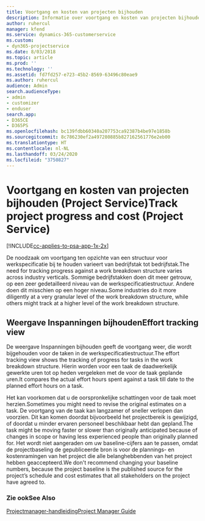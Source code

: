 ```yaml
---
title: Voortgang en kosten van projecten bijhouden
description: Informatie over voortgang en kosten van projecten bijhouden (Project Service)
author: ruhercul
manager: kfend
ms.service: dynamics-365-customerservice
ms.custom:
- dyn365-projectservice
ms.date: 8/03/2018
ms.topic: article
ms.prod: ''
ms.technology: ''
ms.assetid: fd7fd257-e723-45b2-8569-63496c80eae9
ms.author: ruhercul
audience: Admin
search.audienceType:
- admin
- customizer
- enduser
search.app:
- D365CE
- D365PS
ms.openlocfilehash: bc139fdbb60340a207753ca92387b4be97e1858b
ms.sourcegitcommit: 8c786230ef2a497280885b827162561776e2eb00
ms.translationtype: HT
ms.contentlocale: nl-NL
ms.lasthandoff: 03/24/2020
ms.locfileid: "3750827"
---
```

# <a name="track-project-progress-and-cost-project-service"></a><span data-ttu-id="2c5b4-103">Voortgang en kosten van projecten bijhouden (Project Service)</span><span class="sxs-lookup"><span data-stu-id="2c5b4-103">Track project progress and cost (Project Service)</span></span>

[!INCLUDE[cc-applies-to-psa-app-1x-2x](../includes/cc-applies-to-psa-app-1x-2x.md)]

<span data-ttu-id="2c5b4-104">De noodzaak om voortgang ten opzichte van een structuur voor werkspecificatie bij te houden varieert van bedrijfstak tot bedrijfstak.</span><span class="sxs-lookup"><span data-stu-id="2c5b4-104">The need for tracking progress against a work breakdown structure varies across industry verticals.</span></span> <span data-ttu-id="2c5b4-105">Sommige bedrijfstakken doen dit meer getrouw, op een zeer gedetailleerd niveau van de werkspecificatiestructuur. Andere doen dit misschien op een hoger niveau.</span><span class="sxs-lookup"><span data-stu-id="2c5b4-105">Some industries do it more diligently at a very granular level of the work breakdown structure, while others might track at a higher level of the work breakdown structure.</span></span>  
  
## <a name="effort-tracking-view"></a><span data-ttu-id="2c5b4-106">Weergave Inspanningen bijhouden</span><span class="sxs-lookup"><span data-stu-id="2c5b4-106">Effort tracking view</span></span>  
<span data-ttu-id="2c5b4-107">De weergave Inspanningen bijhouden geeft de voortgang weer, die wordt bijgehouden voor de taken in de werkspecificatiestructuur.</span><span class="sxs-lookup"><span data-stu-id="2c5b4-107">The effort tracking view shows the tracking of progress for tasks in the work breakdown structure.</span></span> <span data-ttu-id="2c5b4-108">Hierin worden voor een taak de daadwerkelijk gewerkte uren tot op heden vergeleken met de voor de taak geplande uren.</span><span class="sxs-lookup"><span data-stu-id="2c5b4-108">It compares the actual effort hours spent against a task till date to the planned effort hours on a task.</span></span>  
  
<span data-ttu-id="2c5b4-109">Het kan voorkomen dat u de oorspronkelijke schattingen voor de taak moet herzien.</span><span class="sxs-lookup"><span data-stu-id="2c5b4-109">Sometimes you might need to revise the original estimates on a task.</span></span> <span data-ttu-id="2c5b4-110">De voortgang van de taak kan langzamer of sneller verlopen dan voorzien. Dit kan komen doordat bijvoorbeeld het projectbereik is gewijzigd, of doordat u minder ervaren personeel beschikbaar hebt dan gepland.</span><span class="sxs-lookup"><span data-stu-id="2c5b4-110">The task might be moving faster or slower than originally anticipated because of changes in scope or having less experienced people than originally planned for.</span></span> <span data-ttu-id="2c5b4-111">Het wordt niet aangeraden om uw baseline-cijfers aan te passen, omdat de projectbaseling de gepubliceerde bron is voor de plannings- en kostenramingen van het project die alle belanghebbenden van het project hebben geaccepteerd.</span><span class="sxs-lookup"><span data-stu-id="2c5b4-111">We don't recommend changing your baseline numbers, because the project baseline is the published source for the project’s schedule and cost estimates that all stakeholders on the project have agreed to.</span></span>  
  
### <a name="see-also"></a><span data-ttu-id="2c5b4-112">Zie ook</span><span class="sxs-lookup"><span data-stu-id="2c5b4-112">See Also</span></span>  
 [<span data-ttu-id="2c5b4-113">Projectmanager-handleiding</span><span class="sxs-lookup"><span data-stu-id="2c5b4-113">Project Manager Guide</span></span>](../project-service/project-manager-guide.md)
